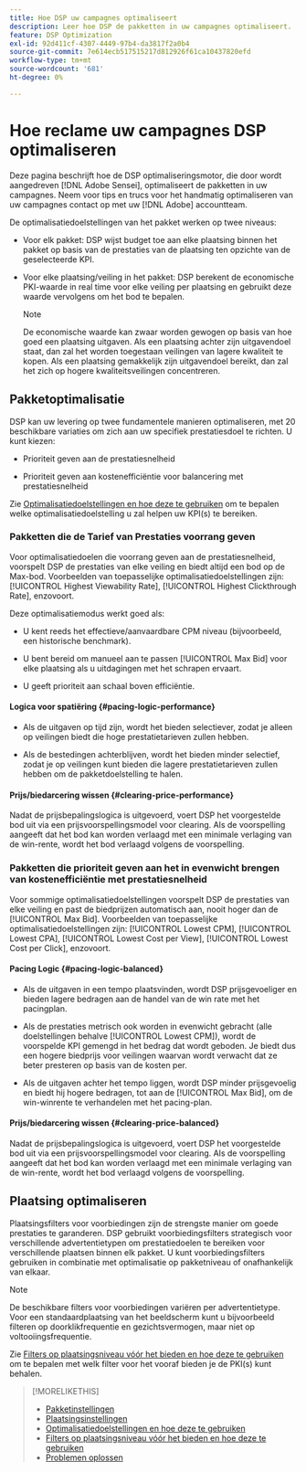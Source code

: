 ```yaml
---
title: Hoe DSP uw campagnes optimaliseert
description: Leer hoe DSP de pakketten in uw campagnes optimaliseert.
feature: DSP Optimization
exl-id: 92d411cf-4307-4449-97b4-da3817f2a0b4
source-git-commit: 7e614ecb517515217d812926f61ca10437820efd
workflow-type: tm+mt
source-wordcount: '681'
ht-degree: 0%

---
```


# Hoe reclame uw campagnes DSP optimaliseren

Deze pagina beschrijft hoe de DSP optimaliseringsmotor, die door wordt aangedreven [!DNL Adobe Sensei], optimaliseert de pakketten in uw campagnes. Neem voor tips en trucs voor het handmatig optimaliseren van uw campagnes contact op met uw [!DNL Adobe] accountteam. <!-- add link to trading playbook if we add it to help -->

De optimalisatiedoelstellingen van het pakket werken op twee niveaus:

* Voor elk pakket: DSP wijst budget toe aan elke plaatsing binnen het pakket op basis van de prestaties van de plaatsing ten opzichte van de geselecteerde KPI.

* Voor elke plaatsing/veiling in het pakket: DSP berekent de economische PKI-waarde in real time voor elke veiling per plaatsing en gebruikt deze waarde vervolgens om het bod te bepalen.

   >[!NOTE]
   >
   >De economische waarde kan zwaar worden gewogen op basis van hoe goed een plaatsing uitgaven. Als een plaatsing achter zijn uitgavendoel staat, dan zal het worden toegestaan veilingen van lagere kwaliteit te kopen. Als een plaatsing gemakkelijk zijn uitgavendoel bereikt, dan zal het zich op hogere kwaliteitsveilingen concentreren.

## Pakketoptimalisatie

DSP kan uw levering op twee fundamentele manieren optimaliseren, met 20 beschikbare variaties om zich aan uw specifiek prestatiesdoel te richten. U kunt kiezen:

* Prioriteit geven aan de prestatiesnelheid

* Prioriteit geven aan kostenefficiëntie voor balancering met prestatiesnelheid

Zie [Optimalisatiedoelstellingen en hoe deze te gebruiken](optimization-goals.md) om te bepalen welke optimalisatiedoelstelling u zal helpen uw KPI(s) te bereiken.

### Pakketten die de Tarief van Prestaties voorrang geven

Voor optimalisatiedoelen die voorrang geven aan de prestatiesnelheid, voorspelt DSP de prestaties van elke veiling en biedt altijd een bod op de Max-bod. Voorbeelden van toepasselijke optimalisatiedoelstellingen zijn: [!UICONTROL Highest Viewability Rate], [!UICONTROL Highest Clickthrough Rate], enzovoort.

Deze optimalisatiemodus werkt goed als:

* U kent reeds het effectieve/aanvaardbare CPM niveau (bijvoorbeeld, een historische benchmark).

* U bent bereid om manueel aan te passen [!UICONTROL Max Bid] voor elke plaatsing als u uitdagingen met het schrapen ervaart.

* U geeft prioriteit aan schaal boven efficiëntie.

#### Logica voor spatiëring {#pacing-logic-performance}

* Als de uitgaven op tijd zijn, wordt het bieden selectiever, zodat je alleen op veilingen biedt die hoge prestatietarieven zullen hebben.

* Als de bestedingen achterblijven, wordt het bieden minder selectief, zodat je op veilingen kunt bieden die lagere prestatietarieven zullen hebben om de pakketdoelstelling te halen.

#### Prijs/biedarcering wissen {#clearing-price-performance}

Nadat de prijsbepalingslogica is uitgevoerd, voert DSP het voorgestelde bod uit via een prijsvoorspellingsmodel voor clearing. Als de voorspelling aangeeft dat het bod kan worden verlaagd met een minimale verlaging van de win-rente, wordt het bod verlaagd volgens de voorspelling.

### Pakketten die prioriteit geven aan het in evenwicht brengen van kostenefficiëntie met prestatiesnelheid

Voor sommige optimalisatiedoelstellingen voorspelt DSP de prestaties van elke veiling en past de biedprijzen automatisch aan, nooit hoger dan de [!UICONTROL Max Bid]. Voorbeelden van toepasselijke optimalisatiedoelstellingen zijn: [!UICONTROL Lowest CPM], [!UICONTROL Lowest CPA], [!UICONTROL Lowest Cost per View], [!UICONTROL Lowest Cost per Click], enzovoort.

#### Pacing Logic {#pacing-logic-balanced}

* Als de uitgaven in een tempo plaatsvinden, wordt DSP prijsgevoeliger en bieden lagere bedragen aan de handel van de win rate met het pacingplan.

* Als de prestaties metrisch ook worden in evenwicht gebracht (alle doelstellingen behalve [!UICONTROL Lowest CPM]), wordt de voorspelde KPI gemengd in het bedrag dat wordt geboden. Je biedt dus een hogere biedprijs voor veilingen waarvan wordt verwacht dat ze beter presteren op basis van de kosten per.

* Als de uitgaven achter het tempo liggen, wordt DSP minder prijsgevoelig en biedt hij hogere bedragen, tot aan de [!UICONTROL Max Bid], om de win-winrente te verhandelen met het pacing-plan.

#### Prijs/biedarcering wissen {#clearing-price-balanced}

Nadat de prijsbepalingslogica is uitgevoerd, voert DSP het voorgestelde bod uit via een prijsvoorspellingsmodel voor clearing. Als de voorspelling aangeeft dat het bod kan worden verlaagd met een minimale verlaging van de win-rente, wordt het bod verlaagd volgens de voorspelling.

## Plaatsing optimaliseren

Plaatsingsfilters voor voorbiedingen zijn de strengste manier om goede prestaties te garanderen. DSP gebruikt voorbiedingsfilters strategisch voor verschillende advertentietypen om prestatiedoelen te bereiken voor verschillende plaatsen binnen elk pakket. U kunt voorbiedingsfilters gebruiken in combinatie met optimalisatie op pakketniveau of onafhankelijk van elkaar.

>[!NOTE]
>
>De beschikbare filters voor voorbiedingen variëren per advertentietype. Voor een standaardplaatsing van het beeldscherm kunt u bijvoorbeeld filteren op doorklikfrequentie en gezichtsvermogen, maar niet op voltooiingsfrequentie.

Zie [Filters op plaatsingsniveau vóór het bieden en hoe deze te gebruiken](optimization-pre-bid-filters.md) om te bepalen met welk filter voor het vooraf bieden je de PKI(s) kunt behalen.

>[!MORELIKETHIS]
>
>* [Pakketinstellingen](/help/dsp/campaign-management/packages/package-settings.md)
>* [Plaatsingsinstellingen](/help/dsp/campaign-management/placements/placement-settings.md)
>* [Optimalisatiedoelstellingen en hoe deze te gebruiken](optimization-goals.md)
>* [Filters op plaatsingsniveau vóór het bieden en hoe deze te gebruiken](optimization-pre-bid-filters.md)
>* [Problemen oplossen](/help/dsp/optimization/troubleshooting-performance.md)

